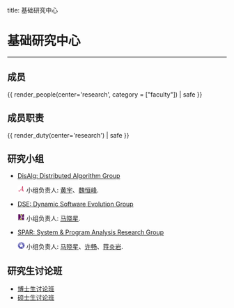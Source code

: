 title: 基础研究中心

# 基础研究中心
<hr>

## 成员
{{ render_people(center='research', category = ["faculty"]) | safe }}

## 成员职责
{{ render_duty(center='research') | safe }}

## 研究小组
- [DisAlg: Distributed Algorithm Group](../../disalg/)

    ![](/static/img/logo-disalg-small.png) 小组负责人: [黄宇](http://cs.nju.edu.cn/yuhuang)、[魏恒峰](/people/hengfengwei/).

- [DSE: Dynamic Software Evolution Group](../../dse)

    ![](/static/img/logo-dse-small.png) 小组负责人: [马晓星](/people/xiaoxingma).

- [SPAR: System & Program Analysis Research Group](../../spar)

    ![](/static/img/logo-spar-small.png) 小组负责人: [马晓星](/people/xiaoxingma)、[许畅](http://cs.nju.edu.cn/changxu)、[蒋炎岩](/people/yyjiang).

## 研究生讨论班
- [博士生讨论班](../../events/phd)
- [硕士生讨论班](../../events/master)
